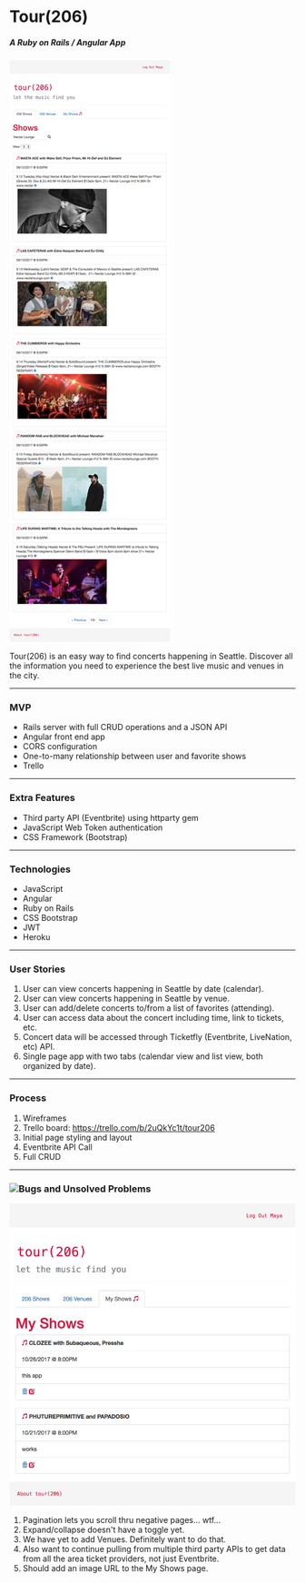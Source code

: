 # Tour(206)
##### A Ruby on Rails / Angular App

![App Screenshot](public/Tour206_Screenshot.png)

Tour(206) is an easy way to find concerts happening in Seattle. Discover all the information you need to experience the best live music and venues in the city.

---

### MVP

* Rails server with full CRUD operations and a JSON API
* Angular front end app
* CORS configuration
* One-to-many relationship between user and favorite shows
* Trello

---

### Extra Features

* Third party API (Eventbrite) using httparty gem
* JavaScript Web Token authentication
* CSS Framework (Bootstrap)

---

### Technologies

* JavaScript
* Angular
* Ruby on Rails
* CSS Bootstrap
* JWT
* Heroku

---

### User Stories

1. User can view concerts happening in Seattle by date (calendar).
2. User can view concerts happening in Seattle by venue.
3. User can add/delete concerts to/from a list of favorites (attending).
4. User can access data about the concert including time, link to tickets, etc.
5. Concert data will be accessed through Ticketfly (Eventbrite, LiveNation, etc) API.
6. Single page app with two tabs (calendar view and list view, both organized by date).

---

### Process

1. Wireframes
1. Trello board: https://trello.com/b/2uQkYc1t/tour206
1. Initial page styling and layout
1. Eventbrite API Call
1. Full CRUD

---

### ![Bugs and Unsolved Problems](https://www.youtube.com/watch?v=m4wK0lo0xps)

![My Shows Screenshot](public/myshows-screenshot.png)

1. Pagination lets you scroll thru negative pages... wtf...
1. Expand/collapse doesn't have a toggle yet.
1. We have yet to add Venues. Definitely want to do that.
1. Also want to continue pulling from multiple third party APIs to get data from all the area ticket providers, not just Eventbrite.
1. Should add an image URL to the My Shows page.
